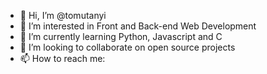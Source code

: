 - 👋 Hi, I’m @tomutanyi
- 👀 I’m interested in Front and Back-end Web Development
- 🌱 I’m currently learning Python, Javascript and C
- 💞️ I’m looking to collaborate on open source projects
- 📫 How to reach me:

<!---
tomutanyi/tomutanyi is a ✨ special ✨ repository because its `README.md` (this file) appears on your GitHub profile.
You can click the Preview link to take a look at your changes.
--->
